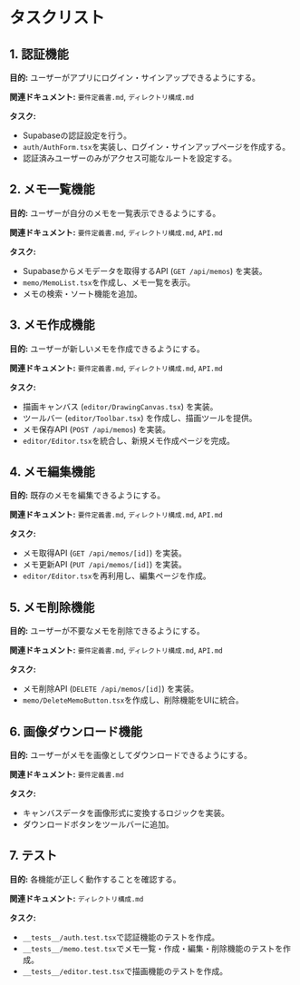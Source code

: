 # タスクリスト

## 1. 認証機能
**目的:** ユーザーがアプリにログイン・サインアップできるようにする。

**関連ドキュメント:** `要件定義書.md`, `ディレクトリ構成.md`

**タスク:**
- Supabaseの認証設定を行う。
- `auth/AuthForm.tsx`を実装し、ログイン・サインアップページを作成する。
- 認証済みユーザーのみがアクセス可能なルートを設定する。

## 2. メモ一覧機能
**目的:** ユーザーが自分のメモを一覧表示できるようにする。

**関連ドキュメント:** `要件定義書.md`, `ディレクトリ構成.md`, `API.md`

**タスク:**
- Supabaseからメモデータを取得するAPI (`GET /api/memos`) を実装。
- `memo/MemoList.tsx`を作成し、メモ一覧を表示。
- メモの検索・ソート機能を追加。

## 3. メモ作成機能
**目的:** ユーザーが新しいメモを作成できるようにする。

**関連ドキュメント:** `要件定義書.md`, `ディレクトリ構成.md`, `API.md`

**タスク:**
- 描画キャンバス (`editor/DrawingCanvas.tsx`) を実装。
- ツールバー (`editor/Toolbar.tsx`) を作成し、描画ツールを提供。
- メモ保存API (`POST /api/memos`) を実装。
- `editor/Editor.tsx`を統合し、新規メモ作成ページを完成。

## 4. メモ編集機能
**目的:** 既存のメモを編集できるようにする。

**関連ドキュメント:** `要件定義書.md`, `ディレクトリ構成.md`, `API.md`

**タスク:**
- メモ取得API (`GET /api/memos/[id]`) を実装。
- メモ更新API (`PUT /api/memos/[id]`) を実装。
- `editor/Editor.tsx`を再利用し、編集ページを作成。

## 5. メモ削除機能
**目的:** ユーザーが不要なメモを削除できるようにする。

**関連ドキュメント:** `要件定義書.md`, `ディレクトリ構成.md`, `API.md`

**タスク:**
- メモ削除API (`DELETE /api/memos/[id]`) を実装。
- `memo/DeleteMemoButton.tsx`を作成し、削除機能をUIに統合。

## 6. 画像ダウンロード機能
**目的:** ユーザーがメモを画像としてダウンロードできるようにする。

**関連ドキュメント:** `要件定義書.md`

**タスク:**
- キャンバスデータを画像形式に変換するロジックを実装。
- ダウンロードボタンをツールバーに追加。

## 7. テスト
**目的:** 各機能が正しく動作することを確認する。

**関連ドキュメント:** `ディレクトリ構成.md`

**タスク:**
- `__tests__/auth.test.tsx`で認証機能のテストを作成。
- `__tests__/memo.test.tsx`でメモ一覧・作成・編集・削除機能のテストを作成。
- `__tests__/editor.test.tsx`で描画機能のテストを作成。
